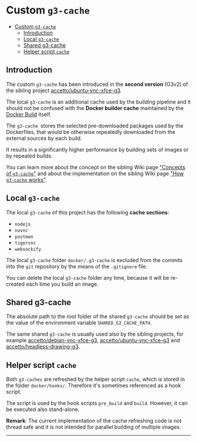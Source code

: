 # Custom `g3-cache`

- [Custom `g3-cache`](#custom-g3-cache)
  - [Introduction](#introduction)
  - [Local `g3-cache`](#local-g3-cache)
  - [Shared g3-cache](#shared-g3-cache)
  - [Helper script `cache`](#helper-script-cache)

## Introduction

The custom `g3-cache` has been introduced in the **second version** (G3v2) of the sibling project [accetto/ubuntu-vnc-xfce-g3][accetto-github-ubuntu-vnc-xfce-g3].

The local `g3-cache` is an additional cache used by the building pipeline and it should not be confused with the **Docker builder cache** maintained by the [Docker Build][docker-doc-docker-build] itself.

The `g3-cache `stores the selected pre-downloaded packages used by the Dockerfiles, that would be otherwise repeatedly downloaded from the external sources by each build.

It results in a significantly higher performance by building sets of images or by repeated builds.

You can learn more about the concept on the sibling Wiki page ["Concepts of `g3-cache`"][this-wiki-concepts-of-g3-cache] and about the implementation on the sibling Wiki page ["How `g3-cache` works"][this-wiki-how-g3-cache-works].

## Local `g3-cache`

The local `g3-cache` of this project has the following **cache sections**:

- `nodejs`
- `novnc`
- `postman`
- `tigervnc`
- `websockify`

The local `g3-cache` folder `docker/.g3-cache` is excluded from the commits into the `git` repository by the means of the `.gitignore` file.

You can delete the local `g3-cache` folder any time, because it will be re-created each time you build an image.

## Shared g3-cache

The absolute path to the root folder of the shared `g3-cache` should be set as the value of the environment variable `SHARED_G3_CACHE_PATH`.

The same shared `g3-cache` is usually used also by the sibling projects, for example [accetto/debian-vnc-xfce-g3][accetto-github-debian-vnc-xfce-g3], [accetto/ubuntu-vnc-xfce-g3][accetto-github-ubuntu-vnc-xfce-g3] and [accetto/headless-drawing-g3][accetto-github-headless-drawing-g3].

## Helper script `cache`

Both `g3-caches` are refreshed by the helper script `cache`, which is stored in the folder `docker/hooks/`. Therefore it's sometimes referenced as a hook script.

The script is used by the hook scripts `pre_build` and `build`. However, it can be executed also stand-alone.

**Remark**: The current implementation of the cache refreshing code is not thread safe and it is not intended for parallel building of multiple images.

***

[this-wiki-concepts-of-g3-cache]: https://github.com/accetto/ubuntu-vnc-xfce-g3/wiki/Concepts-of-g3-cache
[this-wiki-how-g3-cache-works]: https://github.com/accetto/ubuntu-vnc-xfce-g3/wiki/How-g3-cache-works

[accetto-github-debian-vnc-xfce-g3]: https://github.com/accetto/debian-vnc-xfce-g3/
[accetto-github-ubuntu-vnc-xfce-g3]: https://github.com/accetto/ubuntu-vnc-xfce-g3/
[accetto-github-headless-drawing-g3]: https://github.com/accetto/headless-drawing-g3

[docker-doc-docker-build]: https://docs.docker.com/develop/develop-images/build_enhancements/
